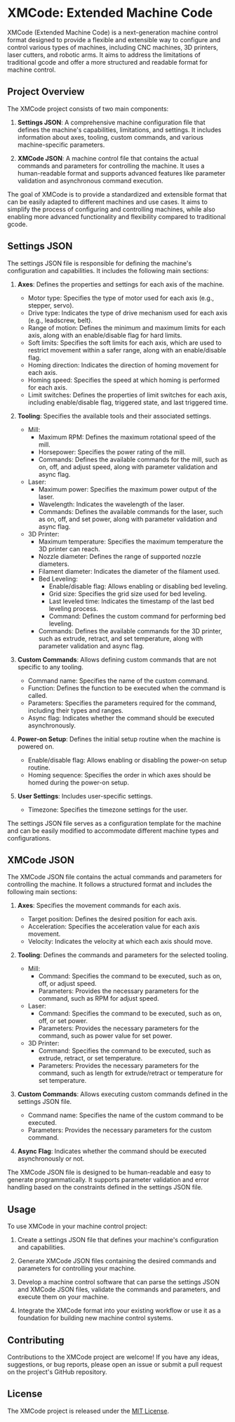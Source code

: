 # XMCode: Extended Machine Code

XMCode (Extended Machine Code) is a next-generation machine control format designed to provide a flexible and extensible way to configure and control various types of machines, including CNC machines, 3D printers, laser cutters, and robotic arms. It aims to address the limitations of traditional gcode and offer a more structured and readable format for machine control.

## Project Overview

The XMCode project consists of two main components:

1. **Settings JSON**: A comprehensive machine configuration file that defines the machine's capabilities, limitations, and settings. It includes information about axes, tooling, custom commands, and various machine-specific parameters.

2. **XMCode JSON**: A machine control file that contains the actual commands and parameters for controlling the machine. It uses a human-readable format and supports advanced features like parameter validation and asynchronous command execution.

The goal of XMCode is to provide a standardized and extensible format that can be easily adapted to different machines and use cases. It aims to simplify the process of configuring and controlling machines, while also enabling more advanced functionality and flexibility compared to traditional gcode.

## Settings JSON

The settings JSON file is responsible for defining the machine's configuration and capabilities. It includes the following main sections:

1. **Axes**: Defines the properties and settings for each axis of the machine.
   - Motor type: Specifies the type of motor used for each axis (e.g., stepper, servo).
   - Drive type: Indicates the type of drive mechanism used for each axis (e.g., leadscrew, belt).
   - Range of motion: Defines the minimum and maximum limits for each axis, along with an enable/disable flag for hard limits.
   - Soft limits: Specifies the soft limits for each axis, which are used to restrict movement within a safer range, along with an enable/disable flag.
   - Homing direction: Indicates the direction of homing movement for each axis.
   - Homing speed: Specifies the speed at which homing is performed for each axis.
   - Limit switches: Defines the properties of limit switches for each axis, including enable/disable flag, triggered state, and last triggered time.

2. **Tooling**: Specifies the available tools and their associated settings.
   - Mill:
     - Maximum RPM: Defines the maximum rotational speed of the mill.
     - Horsepower: Specifies the power rating of the mill.
     - Commands: Defines the available commands for the mill, such as on, off, and adjust speed, along with parameter validation and async flag.
   - Laser:
     - Maximum power: Specifies the maximum power output of the laser.
     - Wavelength: Indicates the wavelength of the laser.
     - Commands: Defines the available commands for the laser, such as on, off, and set power, along with parameter validation and async flag.
   - 3D Printer:
     - Maximum temperature: Specifies the maximum temperature the 3D printer can reach.
     - Nozzle diameter: Defines the range of supported nozzle diameters.
     - Filament diameter: Indicates the diameter of the filament used.
     - Bed Leveling:
       - Enable/disable flag: Allows enabling or disabling bed leveling.
       - Grid size: Specifies the grid size used for bed leveling.
       - Last leveled time: Indicates the timestamp of the last bed leveling process.
       - Command: Defines the custom command for performing bed leveling.
     - Commands: Defines the available commands for the 3D printer, such as extrude, retract, and set temperature, along with parameter validation and async flag.

3. **Custom Commands**: Allows defining custom commands that are not specific to any tooling.
   - Command name: Specifies the name of the custom command.
   - Function: Defines the function to be executed when the command is called.
   - Parameters: Specifies the parameters required for the command, including their types and ranges.
   - Async flag: Indicates whether the command should be executed asynchronously.

4. **Power-on Setup**: Defines the initial setup routine when the machine is powered on.
   - Enable/disable flag: Allows enabling or disabling the power-on setup routine.
   - Homing sequence: Specifies the order in which axes should be homed during the power-on setup.

5. **User Settings**: Includes user-specific settings.
   - Timezone: Specifies the timezone settings for the user.

The settings JSON file serves as a configuration template for the machine and can be easily modified to accommodate different machine types and configurations.

## XMCode JSON

The XMCode JSON file contains the actual commands and parameters for controlling the machine. It follows a structured format and includes the following main sections:

1. **Axes**: Specifies the movement commands for each axis.
   - Target position: Defines the desired position for each axis.
   - Acceleration: Specifies the acceleration value for each axis movement.
   - Velocity: Indicates the velocity at which each axis should move.

2. **Tooling**: Defines the commands and parameters for the selected tooling.
   - Mill:
     - Command: Specifies the command to be executed, such as on, off, or adjust speed.
     - Parameters: Provides the necessary parameters for the command, such as RPM for adjust speed.
   - Laser:
     - Command: Specifies the command to be executed, such as on, off, or set power.
     - Parameters: Provides the necessary parameters for the command, such as power value for set power.
   - 3D Printer:
     - Command: Specifies the command to be executed, such as extrude, retract, or set temperature.
     - Parameters: Provides the necessary parameters for the command, such as length for extrude/retract or temperature for set temperature.

3. **Custom Commands**: Allows executing custom commands defined in the settings JSON file.
   - Command name: Specifies the name of the custom command to be executed.
   - Parameters: Provides the necessary parameters for the custom command.

4. **Async Flag**: Indicates whether the command should be executed asynchronously or not.

The XMCode JSON file is designed to be human-readable and easy to generate programmatically. It supports parameter validation and error handling based on the constraints defined in the settings JSON file.

## Usage

To use XMCode in your machine control project:

1. Create a settings JSON file that defines your machine's configuration and capabilities.

2. Generate XMCode JSON files containing the desired commands and parameters for controlling your machine.

3. Develop a machine control software that can parse the settings JSON and XMCode JSON files, validate the commands and parameters, and execute them on your machine.

4. Integrate the XMCode format into your existing workflow or use it as a foundation for building new machine control systems.

## Contributing

Contributions to the XMCode project are welcome! If you have any ideas, suggestions, or bug reports, please open an issue or submit a pull request on the project's GitHub repository.

## License

The XMCode project is released under the [MIT License](LICENSE).
